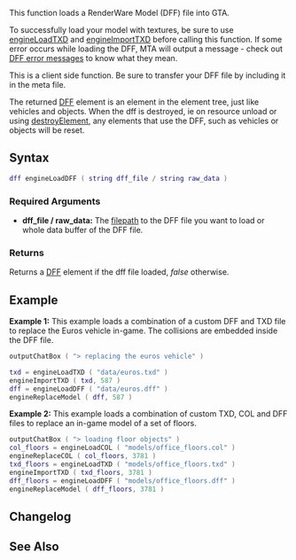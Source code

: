 This function loads a RenderWare Model (DFF) file into GTA.

To successfully load your model with textures, be sure to use [engineLoadTXD](/docs/engineloadtxd.md "wikilink") and [engineImportTXD](/docs/engineimporttxd.md "wikilink") before calling this function. If some error occurs while loading the DFF, MTA will output a message - check out [DFF error messages](/docs/dff_error_messages.md "wikilink") to know what they mean.

This is a client side function. Be sure to transfer your DFF file by including it in the meta file.

The returned [DFF](/docs/dff.md "wikilink") element is an element in the element tree, just like vehicles and objects. When the dff is destroyed, ie on resource unload or using [destroyElement](/docs/destroyelement.md "wikilink"), any elements that use the DFF, such as vehicles or objects will be reset.

Syntax
------

``` lua
dff engineLoadDFF ( string dff_file / string raw_data ) 
```

### Required Arguments

-   **dff\_file / raw\_data:** The [filepath](/docs/filepath.md "wikilink") to the DFF file you want to load or whole data buffer of the DFF file.

### Returns

Returns a [DFF](/docs/dff.md "wikilink") element if the dff file loaded, *false* otherwise.

Example
-------

**Example 1:** This example loads a combination of a custom DFF and TXD file to replace the Euros vehicle in-game. The collisions are embedded inside the DFF file.

``` lua
outputChatBox ( "> replacing the euros vehicle" )

txd = engineLoadTXD ( "data/euros.txd" )
engineImportTXD ( txd, 587 )
dff = engineLoadDFF ( "data/euros.dff" )
engineReplaceModel ( dff, 587 )
```

**Example 2:** This example loads a combination of custom TXD, COL and DFF files to replace an in-game model of a set of floors.

``` lua
outputChatBox ( "> loading floor objects" )
col_floors = engineLoadCOL ( "models/office_floors.col" )
engineReplaceCOL ( col_floors, 3781 )
txd_floors = engineLoadTXD ( "models/office_floors.txd" )
engineImportTXD ( txd_floors, 3781 )
dff_floors = engineLoadDFF ( "models/office_floors.dff" )
engineReplaceModel ( dff_floors, 3781 )
```

Changelog
---------

See Also
--------
